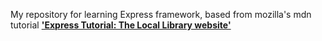 My repository for learning Express framework, based from mozilla's mdn tutorial <a href=https://developer.mozilla.org/en-US/docs/Learn/Server-side/Express_Nodejs/Tutorial_local_library_website><b>'Express Tutorial: The Local Library website'</b></a>
